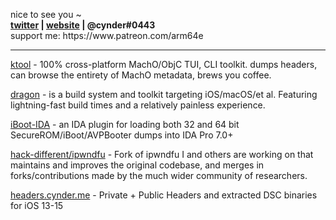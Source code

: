 

<p align="left">
  nice to see you ~
  <br>
  <strong>
    <a href="https://twitter.com/arm64e">twitter</a> | 
    <a href="https://cynder.me/">website</a> | 
    @cynder#0443 
  </strong>
  <br>
  support me: https://www.patreon.com/arm64e 
</p>

---

[ktool](https://github.com/cxnder/ktool) - 100% cross-platform MachO/ObjC TUI, CLI toolkit. dumps headers, can browse the entirety of MachO metadata, brews you coffee. 

[dragon](https://dragon.krit.me/) - is a build system and toolkit targeting iOS/macOS/et al. Featuring lightning-fast build times and a relatively painless experience.

[iBoot-IDA](https://github.com/hack-different/iBoot-IDA) - an IDA plugin for loading both 32 and 64 bit SecureROM/iBoot/AVPBooter dumps into IDA Pro 7.0+

[hack-different/ipwndfu](https://github.com/hack-different/ipwndfu) - Fork of ipwndfu I and others are working on that maintains and improves the original codebase, and merges in forks/contributions made by the much wider community of researchers.

[headers.cynder.me](https://headers.cynder.me/) - Private + Public Headers and extracted DSC binaries for iOS 13-15
